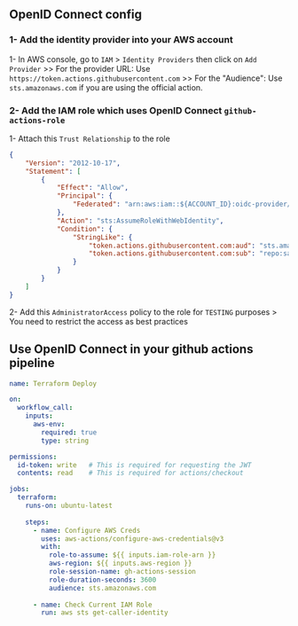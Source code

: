 ## OpenID Connect config

### 1- Add the identity provider into your AWS account
1- In AWS console, go to `IAM` > `Identity Providers` then click on `Add Provider`
    >> For the provider URL: Use `https://token.actions.githubusercontent.com`
    >> For the "Audience": Use `sts.amazonaws.com` if you are using the official action.

### 2- Add the IAM role which uses OpenID Connect `github-actions-role`
1- Attach this `Trust Relationship` to the role 
```json
{
    "Version": "2012-10-17",
    "Statement": [
        {
            "Effect": "Allow",
            "Principal": {
                "Federated": "arn:aws:iam::${ACCOUNT_ID}:oidc-provider/token.actions.githubusercontent.com"
            },
            "Action": "sts:AssumeRoleWithWebIdentity",
            "Condition": {
                "StringLike": {
                    "token.actions.githubusercontent.com:aud": "sts.amazonaws.com",
                    "token.actions.githubusercontent.com:sub": "repo:saidben0/github-actions-proj:*"
                }
            }
        }
    ]
}
```

2- Add this `AdministratorAccess` policy to the role for `TESTING` purposes
    > You need to restrict the access as best practices

## Use OpenID Connect in your github actions pipeline
```yaml
name: Terraform Deploy

on:
  workflow_call:
    inputs:
      aws-env:
        required: true
        type: string

permissions:
  id-token: write   # This is required for requesting the JWT
  contents: read    # This is required for actions/checkout

jobs:
  terraform:
    runs-on: ubuntu-latest
    
    steps:
      - name: Configure AWS Creds
        uses: aws-actions/configure-aws-credentials@v3
        with:
          role-to-assume: ${{ inputs.iam-role-arn }}
          aws-region: ${{ inputs.aws-region }}
          role-session-name: gh-actions-session
          role-duration-seconds: 3600
          audience: sts.amazonaws.com
      
      - name: Check Current IAM Role
        run: aws sts get-caller-identity
```
